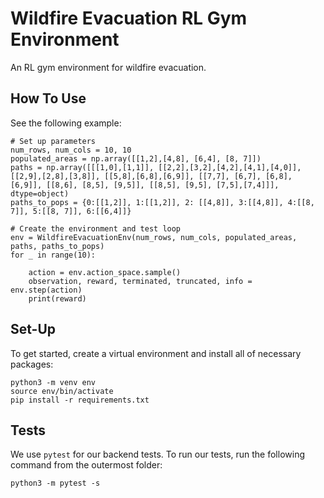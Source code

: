 # Wildfire Evacuation RL Gym Environment

An RL gym environment for wildfire evacuation.

## How To Use

See the following example:
```
# Set up parameters
num_rows, num_cols = 10, 10
populated_areas = np.array([[1,2],[4,8], [6,4], [8, 7]])
paths = np.array([[[1,0],[1,1]], [[2,2],[3,2],[4,2],[4,1],[4,0]], [[2,9],[2,8],[3,8]], [[5,8],[6,8],[6,9]], [[7,7], [6,7], [6,8], [6,9]], [[8,6], [8,5], [9,5]], [[8,5], [9,5], [7,5],[7,4]]], dtype=object)
paths_to_pops = {0:[[1,2]], 1:[[1,2]], 2: [[4,8]], 3:[[4,8]], 4:[[8, 7]], 5:[[8, 7]], 6:[[6,4]]}

# Create the environment and test loop
env = WildfireEvacuationEnv(num_rows, num_cols, populated_areas, paths, paths_to_pops)
for _ in range(10):

    action = env.action_space.sample()
    observation, reward, terminated, truncated, info = env.step(action)
    print(reward)
```

## Set-Up

To get started, create a virtual environment and install all of necessary packages:

```
python3 -m venv env
source env/bin/activate
pip install -r requirements.txt
```

## Tests

We use `pytest` for our backend tests. To run our tests, run the following command from the outermost folder:
```
python3 -m pytest -s
```

